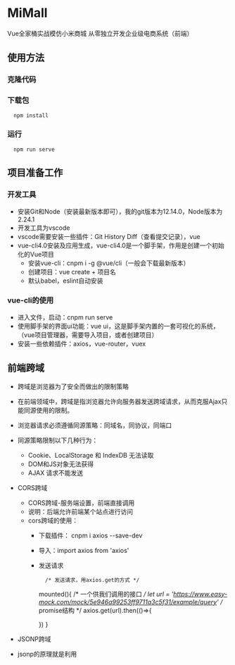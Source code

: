 # MiMall
Vue全家桶实战模仿小米商城 从零独立开发企业级电商系统（前端）

## 使用方法

### 克隆代码

### 下载包


      npm install
### 运行

      
      npm run serve

## 项目准备工作

### 开发工具
* 安装Git和Node（安装最新版本即可），我的git版本为12.14.0，Node版本为2.24.1
* 开发工具为vscode
* vscode需要安装一些插件：Git History Diff（查看提交记录），vue
* vue-cli4.0安装及应用生成，vue-cli4.0是一个脚手架，作用是创建一个初始化的Vue项目
    * 安装vue-cli：cnpm i -g @vue/cli（一般会下载最新版本）
    * 创建项目：vue create + 项目名
    * 默认babel，eslint自动安装

### vue-cli的使用
* 进入文件，启动：cnpm run serve
* 使用脚手架的界面ui功能：vue ui，这是脚手架内置的一套可视化的系统，（vue项目管理器，需要导入项目，或者创建项目）
* 安装一些依赖插件：axios，vue-router，vuex


## 前端跨域
* 跨域是浏览器为了安全而做出的限制策略
* 在前端领域中，跨域是指浏览器允许向服务器发送跨域请求，从而克服Ajax只能同源使用的限制。
* 浏览器请求必须遵循同源策略：同域名，同协议，同端口
* 同源策略限制以下几种行为：
    * Cookie、LocalStorage 和 IndexDB 无法读取
    * DOM和JS对象无法获得
    * AJAX 请求不能发送
* CORS跨域
    * CORS跨域-服务端设置，前端直接调用
    * 说明：后端允许前端某个站点进行访问
    * cors跨域的使用：
        * 下载插件： cnpm i axios --save-dev
        * 导入：import axios from 'axios'
        * 发送请求
        


                /* 发送请求，用axios.get的方式 */
          mounted(){
            /* 一个供我们调用的接口 */
            let url = 'https://www.easy-mock.com/mock/5e946a99253ff9711a3c5f31/example/query'
            /* promise结构 */
            axios.get(url).then(()=>{
              
            })
          }


* JSONP跨域
* jsonp的原理就是利用<script>标签没有跨域限制，通过<script>标签src属性，发送带有callback参数的GET请求，服务端将接口返回数据拼凑到callback函数中，返回给浏览器，浏览器解析执行，从而前端拿到callback函数返回的数据。
    * JSONP跨域-前端适配，后台配合
    * 说明：前后台同时改造
    * jsonp的缺点：只能发送get一种请求
    * cors跨域的使用：
        * 下载插件： cnpm i jsonp --save-dev
        * 导入：import jsonp from 'jsonp'
        * 大家可以把jsonp看成不是一个请求（假请求），只是一个js脚本
        * 发送请求
        


                /* 发送请求，用axios.get的方式 */
          mounted(){
            /* 一个供我们调用的接口 */
            let url = 'https://fanyi.baidu.com/langdetect'
            /*jsonp结构，中间是option参数，没有可以不传
            jsonp(url,{},(err,res)=>{
                
            })
            */
          }



* 代理跨域
    * 接口代理-通过修改nginx服务器配置来实现
    * 说明：前端修改，后台不动
    * 原理：服务器访问服务器没有跨域问题.所以,我们的做法是利用中间的代理浏览器向目标浏览器发请求.


## 目录结构


        public --- 存放一些公共资源，比如大图片等
        resource --- 一些打包的资源，供我们使用
        .gitignore --- git忽略配置文件
        package-lock.json --- 项目包管控文件
        package.json --- 项目配置
        README.md --- 项目说明书
        dist --- 打包后的项目
        src --- 源码目录
            |- api --- 承载整个项目的api请求
            |- assets --- 静态文件目录存放一些图片（小图片，icon等）
            |- components --- 组件文件
            |- util --- 一些公共的方法
            |- storage --- 数据存储，缓存
            |- store --- vuex
            |- App.vue --- 是项目入口文件
            |- main.js --- 是项目的核心文件，入口
            |- router.js --- 路由文件
            |- pages --- 页面
                |- index.vue --- 首页
                |- home.vue --- 包含头部和尾部，这样就不用到每个页面都写了
                |- product.vue --- 产品
                |- detail.vue --- 商品详情 
                |- orderList.vue --- 订单
                |- orderConfirm.vue --- 订单确认 
                |- cart.vue --- 购物车 
                |- orderPay.vue --- 支付页面
                |- login.vue --- 登陆页面 
                |- alipay.vue --- 支付页面跳转到支付宝的中转页面


## 安装插件
* vue-lazyload
* element-ui
* node-sass
* sass-loader 
* vue-awesome-swiper 
* vue-axios 
* vue-cookie

